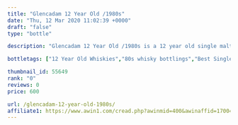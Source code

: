 ```yaml
---
title: "Glencadam 12 Year Old /1980s"
date: "Thu, 12 Mar 2020 11:02:39 +0000"
draft: "false"
type: "bottle"

description: "Glencadam 12 Year Old /1980s is a 12 year old single malt whisky from the Glencadam whisky distillery (located in the Highland region). The best price currently available is from The Whisky Exchange for only £600.0 we don't have any review data for this single malt whisky yet, let us know what you think in the comments below."

bottletags: ["12 Year Old Whiskies","80s whisky bottlings","Best Single Malt Whiskies for under £75","Classic Bottlings","Highland Whiskies","Single Malt Whiskies","Spirit Caramel (E150A)","Whiskies may contain Spirit Caramel (E150A)","Whiskies of Scotland"]

thumbnail_id: 55649
rank: "0"
reviews: 0
price: 600

url: /glencadam-12-year-old-1980s/
affiliate1: https://www.awin1.com/cread.php?awinmid=400&awinaffid=170041&clickref=&p=https://www.thewhiskyexchange.com/p/17082
---
```



